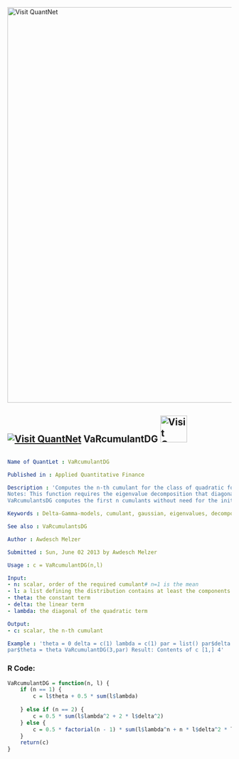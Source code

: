 
[<img src="https://github.com/QuantLet/Styleguide-and-FAQ/blob/master/pictures/banner.png" width="888" alt="Visit QuantNet">](http://quantlet.de/)

## [<img src="https://github.com/QuantLet/Styleguide-and-FAQ/blob/master/pictures/qloqo.png" alt="Visit QuantNet">](http://quantlet.de/) **VaRcumulantDG** [<img src="https://github.com/QuantLet/Styleguide-and-FAQ/blob/master/pictures/QN2.png" width="60" alt="Visit QuantNet 2.0">](http://quantlet.de/)

```yaml

Name of QuantLet : VaRcumulantDG

Published in : Applied Quantitative Finance

Description : 'Computes the n-th cumulant for the class of quadratic forms of Gaussian vectors.
Notes: This function requires the eigenvalue decomposition that diagonalizes the quadratic term.
VaRcumulantsDG computes the first n cumulants without need for the initial diagonalization.'

Keywords : Delta-Gamma-models, cumulant, gaussian, eigenvalues, decomposition

See also : VaRcumulantsDG

Author : Awdesch Melzer

Submitted : Sun, June 02 2013 by Awdesch Melzer

Usage : c = VaRcumulantDG(n,l)

Input: 
- n: scalar, order of the required cumulant# n=1 is the mean
- l: a list defining the distribution contains at least the components theta, delta, lamda
- theta: the constant term
- delta: the linear term
- lambda: the diagonal of the quadratic term

Output: 
- c: scalar, the n-th cumulant

Example : 'theta = 0 delta = c(1) lambda = c(1) par = list() par$delta = delta par$lambda = lambda
par$theta = theta VaRcumulantDG(3,par) Result: Contents of c [1,] 4'

```


### R Code:
```r
VaRcumulantDG = function(n, l) {
    if (n == 1) {
        c = l$theta + 0.5 * sum(l$lambda)
        
    } else if (n == 2) {
        c = 0.5 * sum(l$lambda^2 + 2 * l$delta^2)
    } else {
        c = 0.5 * factorial(n - 1) * sum(l$lambda^n + n * l$delta^2 * l$lambda^(n - 2))
    }
    return(c)
} 

```
